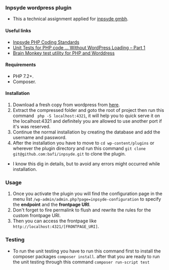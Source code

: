 ### Inpsyde wordpress plugin

- This a technical assignment applied for [inpsyde gmbh](https://inpsyde.com/). 

#### Useful links

* [Inpsyde PHP Coding Standards](https://github.com/inpsyde/php-coding-standards)
* [Unit Tests for PHP code … Without WordPress Loading – Part 1](https://inpsyde.com/en/php-unit-tests-without-wordpress)
* [Brain Monkey test utility for PHP and Worddress](https://brain-wp.github.io/BrainMonkey/)

#### Requirements
* PHP 7.2+.
* Composer.

#### Installation

1. Download a fresh copy from wordpress from [here](https://wordpress.org/download/).
2. Extract the compressed folder and goto the root of project then run this command ``` php -S localhost:4321```, it will help you to quick serve it on the localhost:4321 and definitely you are allowed to 
use another port if it's was reserved.
3. Continue the normal installation by creating the database and add the username and password.
4. After the installation you have to move to ```cd wp-content/plugins``` or wherever the plugin directory 
and run this command ```git clone git@github.com:bafi/inpsyde.git``` to clone the plugin.

- I know this dig in details, but to avoid any errors might occurred while installation.
### Usage

1. Once you activate the plugin you will find the configuration page in the menu list
 `/wp-admin/admin.php?page=inpsyde-configuration` to specify the  **endpoint** and the **frontpage URI**.
2. Don't forget to fire permalink to flush and rewrite the rules for the custom frontpage URI.
3. Then you can access the frontpage like `http://localhost:4321/[FRONTPAGE_URI]`.

### Testing

- To run the unit testing you have to run this command first to install the composer packages
```composer install```. after that you are ready to run the unit testing through
 this command ```composer run-script test```
  
 
